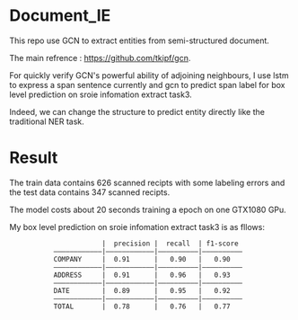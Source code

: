 # Document_IE

This repo use GCN to extract entities from semi-structured document.     

The main refrence : https://github.com/tkipf/gcn.     

For quickly verify GCN's powerful ability of adjoining neighbours, I use lstm to express a span sentence currently and gcn to predict span label for box level prediction on sroie infomation extract task3.       

Indeed, we can change the structure to predict entity directly like the traditional NER task.        

# Result 
The train data contains 626 scanned recipts with some labeling errors and the test data contains 347 scanned recipts. 

The model costs about 20 seconds training a epoch on one GTX1080 GPu.    

My box level prediction on sroie infomation extract task3 is as fllows:    

                           |  precision |  recall  | f1-score   
               ————————————|————————————|——————————|——————————
               COMPANY     |  0.91      |   0.90   |   0.90  
               ————————————|————————————|——————————|——————————
               ADDRESS     |  0.91      |   0.96   |   0.93    
               ————————————|————————————|——————————|——————————
               DATE        |  0.89      |   0.95   |   0.92       
               ————————————|————————————|——————————|——————————
               TOTAL       |  0.78      |   0.76   |   0.77    
      
